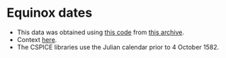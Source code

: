 # Equinox dates
* This data was obtained using [this code](https://github.com/barrycarter/bcapps/blob/master/ASTRO/bc-solve-astro-13008.c) from [this archive](https://github.com/barrycarter/bcapps/blob/master/ASTRO/solstices-and-equinoxes.txt.bz2).
* Context [here](https://astronomy.stackexchange.com/questions/13008/are-there-accurate-equinox-and-solstice-predictions-for-the-distant-past).
* The CSPICE libraries use the Julian calendar prior to 4 October 1582.
